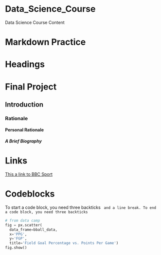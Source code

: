 # Data_Science_Course
Data Science Course Content

# Markdown Practice

# Headings

# Final Project

## Introduction

### Rationale

#### Personal Rationale

##### A Brief Biography

# Links
[This a link to BBC Sport](https://www.bbc.co.uk/sport)

# Codeblocks

To start a code block, you need three backticks ``` and a line break.
To end a code block, you need three backticks```

```python
# from data camp
fig = px.scatter(
  data_frame=bball_data,
  x='PPG',
  y='FGP',
  title='Field Goal Percentage vs. Points Per Game')
fig.show()
```
